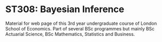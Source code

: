 # ST308: Bayesian Inference

Material for web page of this 3rd year undergraduate course of London School of Economics. Part of several BSc programmes but mainly BSc Actuarial Science, BSc Mathematics, Statistics and Business.
